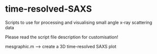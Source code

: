 # time-resolved-SAXS
Scripts to use for processing and visualising small angle x-ray scattering data

Please read the script file description for customisation!

mesgraphic.m --> create a 3D time-resolved SAXS plot

